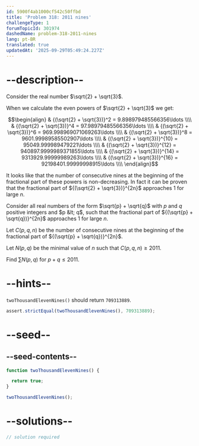 ```yaml
---
id: 5900f4ab1000cf542c50ffbd
title: 'Problem 318: 2011 nines'
challengeType: 1
forumTopicId: 301974
dashedName: problem-318-2011-nines
lang: pt-BR
translated: true
updatedAt: '2025-09-29T05:49:24.227Z'
---
```


# --description--

Consider the real number $\sqrt{2} + \sqrt{3}$.

When we calculate the even powers of $\sqrt{2} + \sqrt{3}$ we get:

$$\begin{align}
  & {(\sqrt{2} + \sqrt{3})}^2 = 9.898979485566356\ldots \\\\
  & {(\sqrt{2} + \sqrt{3})}^4 = 97.98979485566356\ldots \\\\
  & {(\sqrt{2} + \sqrt{3})}^6 = 969.998969071069263\ldots \\\\
  & {(\sqrt{2} + \sqrt{3})}^8 = 9601.99989585502907\ldots \\\\
  & {(\sqrt{2} + \sqrt{3})}^{10} = 95049.999989479221\ldots \\\\
  & {(\sqrt{2} + \sqrt{3})}^{12} = 940897.9999989371855\ldots \\\\
  & {(\sqrt{2} + \sqrt{3})}^{14} = 9313929.99999989263\ldots \\\\
  & {(\sqrt{2} + \sqrt{3})}^{16} = 92198401.99999998915\ldots \\\\
\end{align}$$

It looks like that the number of consecutive nines at the beginning of the fractional part of these powers is non-decreasing. In fact it can be proven that the fractional part of ${(\sqrt{2} + \sqrt{3})}^{2n}$ approaches 1 for large $n$.

Consider all real numbers of the form $\sqrt{p} + \sqrt{q}$ with $p$ and $q$ positive integers and $p &lt; q$, such that the fractional part of ${(\sqrt{p} + \sqrt{q})}^{2n}$ approaches 1 for large $n$.

Let $C(p,q,n)$ be the number of consecutive nines at the beginning of the fractional part of ${(\sqrt{p} + \sqrt{q})}^{2n}$.

Let $N(p,q)$ be the minimal value of $n$ such that $C(p,q,n) ≥ 2011$.

Find $\sum N(p,q)$ for $p + q ≤ 2011$.

# --hints--

`twoThousandElevenNines()` should return `709313889`.

```js
assert.strictEqual(twoThousandElevenNines(), 709313889);
```

# --seed--

## --seed-contents--

```js
function twoThousandElevenNines() {

  return true;
}

twoThousandElevenNines();
```

# --solutions--

```js
// solution required
```
